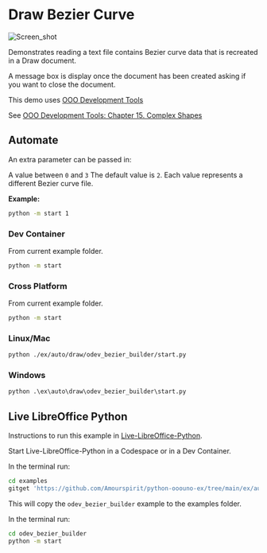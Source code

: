 # Draw Bezier Curve

![Screen_shot](https://user-images.githubusercontent.com/4193389/198354784-e14025b0-67a5-4d63-b95a-543a414384fa.png)

Demonstrates reading a text file contains Bezier curve data that is recreated in a Draw document.

A message box is display once the document has been created asking if you want to close the document.

This demo uses [OOO Development Tools]

See [OOO Development Tools: Chapter 15. Complex Shapes](https://python-ooo-dev-tools.readthedocs.io/en/latest/odev/part3/chapter15.html)

## Automate

An extra parameter can be passed in:

A value between `0` and `3` The default value is `2`.
Each value represents a different Bezier curve file.

**Example:**

```sh
python -m start 1
```

### Dev Container

From current example folder.

```sh
python -m start
```

### Cross Platform

From current example folder.

```sh
python -m start
```

### Linux/Mac

```sh
python ./ex/auto/draw/odev_bezier_builder/start.py
```

### Windows

```ps
python .\ex\auto\draw\odev_bezier_builder\start.py
```

[OOO Development Tools]: https://python-ooo-dev-tools.readthedocs.io/en/latest/

## Live LibreOffice Python

Instructions to run this example in [Live-LibreOffice-Python](https://github.com/Amourspirit/live-libreoffice-python).

Start Live-LibreOffice-Python in a Codespace or in a Dev Container.

In the terminal run:

```bash
cd examples
gitget 'https://github.com/Amourspirit/python-ooouno-ex/tree/main/ex/auto/draw/odev_bezier_builder'
```

This will copy the `odev_bezier_builder` example to the examples folder.

In the terminal run:

```bash
cd odev_bezier_builder
python -m start
```
